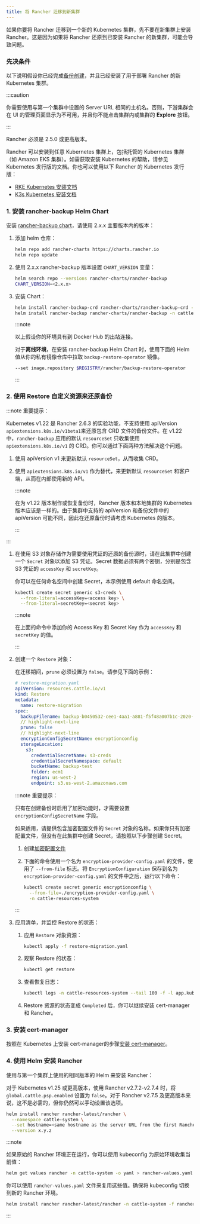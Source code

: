 ```yaml
---
title: 将 Rancher 迁移到新集群
---
```


如果你要将 Rancher 迁移到一个新的 Kubernetes 集群，先不要在新集群上安装 Rancher。这是因为如果将 Rancher 还原到已安装 Rancher 的新集群，可能会导致问题。

### 先决条件

以下说明假设你已经完成[备份创建](back-up-rancher.md)，并且已经安装了用于部署 Rancher 的新 Kubernetes 集群。

:::caution

你需要使用与第一个集群中设置的 Server URL 相同的主机名。否则，下游集群会在 UI 的管理页面显示为不可用，并且你不能点击集群内或集群的 **Explore** 按钮。

:::

Rancher 必须是 2.5.0 或更高版本。

Rancher 可以安装到任意 Kubernetes 集群上，包括托管的 Kubernetes 集群（如 Amazon EKS 集群）。如需获取安装 Kubernetes 的帮助，请参见 Kubernetes 发行版的文档。你也可以使用以下 Rancher 的 Kubernetes 发行版：

- [RKE Kubernetes 安装文档](https://rancher.com/docs/rke/latest/en/installation/)
- [K3s Kubernetes 安装文档](https://rancher.com/docs/k3s/latest/en/installation/)

### 1. 安装 rancher-backup Helm Chart
安装 [rancher-backup chart](https://github.com/rancher/backup-restore-operator/tags)，请使用 2.x.x 主要版本内的版本：

1. 添加 helm 仓库：

   ```bash
   helm repo add rancher-charts https://charts.rancher.io
   helm repo update
   ```

1. 使用 2.x.x rancher-backup 版本设置 `CHART_VERSION` 变量：
   ```bash
   helm search repo --versions rancher-charts/rancher-backup
   CHART_VERSION=<2.x.x>
   ```

1. 安装 Chart：
   ```bash
   helm install rancher-backup-crd rancher-charts/rancher-backup-crd -n cattle-resources-system --create-namespace --version $CHART_VERSION
   helm install rancher-backup rancher-charts/rancher-backup -n cattle-resources-system --version $CHART_VERSION
   ```

   :::note

   以上假设你的环境具有到 Docker Hub 的出站连接。

   对于**离线环境**，在安装 rancher-backup Helm Chart 时，使用下面的 Helm 值从你的私有镜像仓库中拉取 `backup-restore-operator` 镜像。

   ```bash
   --set image.repository $REGISTRY/rancher/backup-restore-operator
   ```

   :::

### 2. 使用 Restore 自定义资源来还原备份

:::note 重要提示：

Kubernetes v1.22 是 Rancher 2.6.3 的实验功能，不支持使用 apiVersion `apiextensions.k8s.io/v1beta1`来还原包含 CRD 文件的备份文件。在 v1.22 中，`rancher-backup` 应用的默认 `resourceSet` 只收集使用 `apiextensions.k8s.io/v1` 的 CRD。你可以通过下面两种方法解决这个问题。

1. 使用 apiVersion v1 来更新默认 `resourceSet`，从而收集 CRD。
1. 使用 `apiextensions.k8s.io/v1` 作为替代，来更新默认 `resourceSet` 和客户端，从而在内部使用新的 API。

   :::note

   在为 v1.22 版本制作或恢复备份时，Rancher 版本和本地集群的 Kubernetes 版本应该是一样的。由于集群中支持的 apiVersion 和备份文件中的 apiVersion 可能不同，因此在还原备份时请考虑 Kubernetes 的版本。

   :::

:::

1. 在使用 S3 对象存储作为需要使用凭证的还原的备份源时，请在此集群中创建一个 `Secret` 对象以添加 S3 凭证。Secret 数据必须有两个密钥，分别是包含 S3 凭证的 `accessKey` 和 `secretKey`。

   你可以在任何命名空间中创建 Secret，本示例使用 default 命名空间。

   ```bash
   kubectl create secret generic s3-creds \
     --from-literal=accessKey=<access key> \
     --from-literal=secretKey=<secret key>
   ```

   :::note

   在上面的命令中添加你的 Access Key 和 Secret Key 作为 `accessKey` 和 `secretKey` 的值。

   :::

1. 创建一个 `Restore` 对象：

   在迁移期间，`prune` 必须设置为 `false`。请参见下面的示例：

   ```yaml
   # restore-migration.yaml
   apiVersion: resources.cattle.io/v1
   kind: Restore
   metadata:
     name: restore-migration
   spec:
     backupFilename: backup-b0450532-cee1-4aa1-a881-f5f48a007b1c-2020-09-15T07-27-09Z.tar.gz
     // highlight-next-line
     prune: false
     // highlight-next-line
     encryptionConfigSecretName: encryptionconfig
     storageLocation:
       s3:
         credentialSecretName: s3-creds
         credentialSecretNamespace: default
         bucketName: backup-test
         folder: ecm1
         region: us-west-2
         endpoint: s3.us-west-2.amazonaws.com
   ```

   :::note 重要提示：

   只有在创建备份时启用了加密功能时，才需要设置 `encryptionConfigSecretName` 字段。

   如果适用，请提供包含加密配置文件的 `Secret` 对象的名称。如果你只有加密配置文件，但没有在此集群中创建 Secret，请按照以下步骤创建 Secret。

   1. 创建[加密配置文件](../../../reference-guides/backup-restore-configuration/backup-configuration.md#加密)
   1. 下面的命令使用一个名为 `encryption-provider-config.yaml` 的文件，使用了 `--from-file` 标志。将 `EncryptionConfiguration` 保存到名为 `encryption-provider-config.yaml` 的文件中之后，运行以下命令：

      ```bash
      kubectl create secret generic encryptionconfig \
        --from-file=./encryption-provider-config.yaml \
        -n cattle-resources-system
      ```

   :::

1. 应用清单，并监控 Restore 的状态：
   1. 应用 `Restore` 对象资源：

      ```bash
      kubectl apply -f restore-migration.yaml
      ```

   1. 观察 Restore 的状态：
      ```bash
      kubectl get restore
      ```

   1. 查看恢复日志：
      ```bash
      kubectl logs -n cattle-resources-system --tail 100 -f -l app.kubernetes.io/instance=rancher-backup
      ```

   1. Restore 资源的状态变成 `Completed` 后，你可以继续安装 cert-manager 和 Rancher。

### 3. 安装 cert-manager

按照在 Kubernetes 上安装 cert-manager的步骤[安装 cert-manager](../../../pages-for-subheaders/install-upgrade-on-a-kubernetes-cluster.md#4-安装-cert-manager)。

### 4. 使用 Helm 安装 Rancher

使用与第一个集群上使用的相同版本的 Helm 来安装 Rancher：

对于 Kubernetes v1.25 或更高版本，使用 Rancher v2.7.2-v2.7.4 时，将 `global.cattle.psp.enabled` 设置为 `false`。对于 Rancher v2.7.5 及更高版本来说，这不是必需的，但你仍然可以手动设置该选项。

```bash
helm install rancher rancher-latest/rancher \
  --namespace cattle-system \
  --set hostname=<same hostname as the server URL from the first Rancher server> \
  --version x.y.z
```

:::note

如果原始的 Rancher 环境正在运行，你可以使用 kubeconfig 为原始环境收集当前值：

```bash
helm get values rancher -n cattle-system -o yaml > rancher-values.yaml
```

你可以使用 `rancher-values.yaml` 文件来复用这些值。确保将 kubeconfig 切换到新的 Rancher 环境。

```bash
helm install rancher rancher-latest/rancher -n cattle-system -f rancher-values.yaml --version x.y.z
```

:::